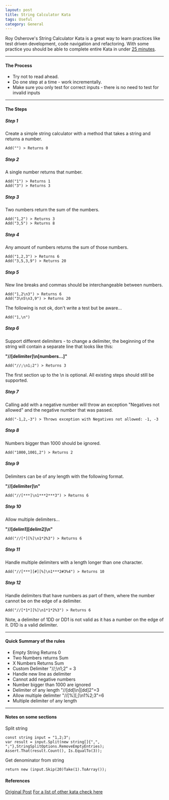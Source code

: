 ```yaml
---
layout: post
title: String Calculator Kata
tags: Useful
category: General
---
```

Roy Osherove's String Calculator Kata is a great way to learn practices like test driven development, code navigation and refactoring. With some practice you should be able to complete entire Kata in under [25 minutes](https://www.youtube.com/watch?v=tBt3O43sk0k).  

----------------------------------------------------------------------------------------------

#### The Process ####

- Try not to read ahead.  
- Do one step at a time - work incrementally.  
- Make sure you only test for correct inputs - there is no need to test for invalid inputs

----------------------------------------------------------------------------------------------

#### The Steps ####

##### Step 1 #####

Create a simple string calculator with a method that takes a string and returns a number.  

~~~
Add("") > Returns 0
~~~

##### Step 2 #####

A single number returns that number.  

~~~
Add("1") > Returns 1
Add("3") > Returns 3
~~~

##### Step 3 #####

Two numbers return the sum of the numbers.  

~~~
Add("1,2") > Returns 3
Add("3,5") > Returns 8
~~~

##### Step 4 #####

Any amount of numbers returns the sum of those numbers.  

~~~
Add("1,2,3") > Returns 6
Add("3,5,3,9") > Returns 20
~~~

##### Step 5 #####

New line breaks and commas should be interchangeable between numbers.  

~~~
Add("1,2\n3") > Returns 6
Add("3\n5\n3,9") > Returns 20
~~~

The following is not ok, don't write a test but be aware... 

~~~
Add("1,\n")
~~~

##### Step 6 #####

Support different delimiters - to change a delimiter, the beginning of the string will contain a separate line that looks like this:   

**"//[delimiter]\n[numbers...]"**  

~~~
Add("//;\n1;2") > Returns 3  
~~~

The first section up to the \n is optional. All existing steps should still be supported.  

##### Step 7 #####

Calling add with a negative number will throw an exception "Negatives not allowed" and the negative number that was passed.  

~~~
Add("-1,2,-3") > Throws exception with Negatives not allowed: -1, -3  
~~~

##### Step 8 #####

Numbers bigger than 1000 should be ignored.  

~~~
Add("1000,1001,2") > Returns 2  
~~~

##### Step 9 #####

Delimiters can be of any length with the following format.  

**"//[delimiter]\n"**  

~~~
Add("//[***]\n1***2***3") > Returns 6  
~~~

##### Step 10 #####

Allow multiple delimiters...  

**"//[delim1][delim2]\n"**

~~~
Add("//[*][%]\n1*2%3") > Returns 6  
~~~

##### Step 11 #####

Handle multiple delimiters with a length longer than one character.  

~~~
Add("//[***][#][%]\n1***2#3%4") > Returns 10  
~~~

##### Step 12 #####

Handle delimiters that have numbers as part of them, where the number cannot be on the edge of a delimiter.  

~~~
Add("//[*1*][%]\n1*1*2%3") > Returns 6  
~~~

Note, a delimiter of 1DD or DD1 is not valid as it has a number on the edge of it. D1D is a valid delimiter.

----------------------------------------------------------------------------------------------

#### Quick Summary of the rules ####

- Empty String Returns 0  
- Two Numbers returns Sum  
- X Numbers Returns Sum  
- Custom Delimiter "//;\n1;2" = 3  
- Handle new line as delimiter  
- Cannot add negative numbers  
- Number bigger than 1000 are ignored  
- Delimiter of any length "//[dd]\n|[dd]2"=3  
- Allow multiple delimiter "//[%][;]\n1%2;3"=6  
- Multiple delimiter of any length  

----------------------------------------------------------------------------------------------

#### Notes on some sections ####

Split string 

~~~
const string input = "1,2;3";
var result = input.Split(new string[]{",", ";"},StringSplitOptions.RemoveEmptyEntries);
Assert.That(result.Count(), Is.EqualTo(3));
~~~

Get denominator from string 

~~~
return new (input.Skip(20)Take(1).ToArray());  
~~~

#### References ####

[Original Post](http://osherove.com/tdd-kata-1/)
[For a list of other kata check here](http://stackoverflow.com/questions/2150702/tdd-bdd-screencast-video-resources)  
